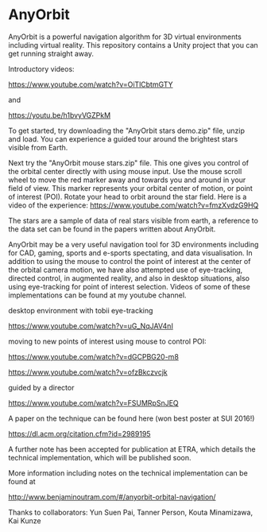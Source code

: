 # AnyOrbit
AnyOrbit is a powerful navigation algorithm for 3D virtual environments including virtual reality.  This repository contains a Unity project that you can get running straight away.  

Introductory videos:

https://www.youtube.com/watch?v=OiTlCbtmGTY

and

https://youtu.be/h1bvyVGZPkM

To get started, try downloading the "AnyOrbit stars demo.zip" file, unzip and load.  You can experience a guided tour around the brightest stars visible from Earth.  

Next try the "AnyOrbit mouse stars.zip" file. This one gives you control of the orbital center directly with using mouse input. Use the mouse scroll wheel to move the red marker away and towards you and around in your field of view.  This marker represents your orbital center of motion, or point of interest (POI).  Rotate your head to orbit around the star field.  Here is a video of the experience: https://www.youtube.com/watch?v=fmzXvdzG9HQ

The stars are a sample of data of real stars visible from earth, a reference to the data set can be found in the papers written about AnyOrbit.

AnyOrbit may be a very useful navigation tool for 3D environments including for CAD, gaming, sports and e-sports spectating, and data visualisation. In addition to using the mouse to control the point of interest at the center of the orbital camera motion, we have also attempted use of eye-tracking, directed control, in augmented reality, and also in desktop situations, also using eye-tracking for point of interest selection.  Videos of some of these implementations can be found at my youtube channel.

desktop environment with tobii eye-tracking

https://www.youtube.com/watch?v=uG_NqJAV4nI

moving to new points of interest using mouse to control POI:

https://www.youtube.com/watch?v=dGCPBG20-m8

https://www.youtube.com/watch?v=ofzBkczvcjk

guided by a director

https://www.youtube.com/watch?v=FSUMRpSnJEQ

A paper on the technique can be found here (won best poster at SUI 2016!)

https://dl.acm.org/citation.cfm?id=2989195

A further note has been accepted for publication at ETRA, which details the technical implementation, which will be published soon.

More information including notes on the technical implementation can be found at

http://www.benjaminoutram.com/#/anyorbit-orbital-navigation/

Thanks to collaborators:
Yun Suen Pai, Tanner Person, Kouta Minamizawa, Kai Kunze



